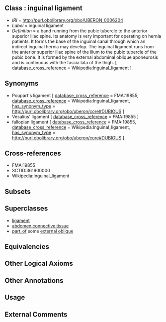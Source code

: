 
## Class : inguinal ligament

 * *IRI* = http://purl.obolibrary.org/obo/UBERON_0006204
 * *Label* = inguinal ligament
 * *Definition* = a band running from the pubic tubercle to the anterior superior iliac spine. Its anatomy is very important for operating on hernia patients. It forms the base of the inguinal canal through which an indirect inguinal hernia may develop. The inguinal ligament runs from the anterior superior iliac spine of the ilium to the pubic tubercle of the pubic bone. It is formed by the external abdominal oblique aponeurosis and is continuous with the fascia lata of the thigh. [ [database_cross_reference](../../ef/oboInOwl#hasDbXref.md) = Wikipedia:Inguinal_ligament ]

## Synonyms

 * Poupart's ligament [ [database_cross_reference](../../ef/oboInOwl#hasDbXref.md) = FMA:19855, [database_cross_reference](../../ef/oboInOwl#hasDbXref.md) = Wikipedia:Inguinal_ligament, [has_synonym_type](../../pe/oboInOwl#hasSynonymType.md) = http://purl.obolibrary.org/obo/uberon/core#DUBIOUS ]
 * Vesalius' ligament [ [database_cross_reference](../../ef/oboInOwl#hasDbXref.md) = FMA:19855 ]
 * fallopian ligament [ [database_cross_reference](../../ef/oboInOwl#hasDbXref.md) = FMA:19855, [database_cross_reference](../../ef/oboInOwl#hasDbXref.md) = Wikipedia:Inguinal_ligament, [has_synonym_type](../../pe/oboInOwl#hasSynonymType.md) = http://purl.obolibrary.org/obo/uberon/core#DUBIOUS ]

## Cross-references

 * FMA:19855
 * SCTID:361900000
 * Wikipedia:Inguinal_ligament

## Subsets


## Superclasses

 * [ligament](../../UBERON/11/UBERON_0000211.md)
 * [abdomen connective tissue](../../UBERON/67/UBERON_0003567.md)
 * [part_of](../../BFO/50/BFO_0000050.md) some [external oblique](../../UBERON/42/UBERON_0005442.md)

## Equivalencies


## Other Logical Axioms


## Other Annotations


## Usage


## External Comments

